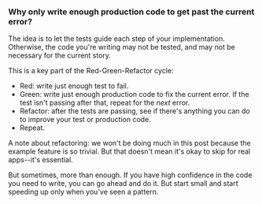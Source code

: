### Why only write enough production code to get past the current error?

The idea is to let the tests guide each step of your implementation. Otherwise, the code you're writing may not be tested, and may not be necessary for the current story.

This is a key part of the Red-Green-Refactor cycle:

- Red: write just enough test to fail.
- Green: write just enough production code to fix the current error. If the test isn't passing after that, repeat for the *next* error.
- Refactor: after the tests are passing, see if there's anything you can do to improve your test or production code.
- Repeat.

A note about refactoring: we won't be doing much in this post because the example feature is so trivial. But that doesn't mean it's okay to skip for real apps--it's essential.

But sometimes, more than enough. If you have high confidence in the code you need to write, you can go ahead and do it. But start small and start speeding up only when you've seen a pattern.